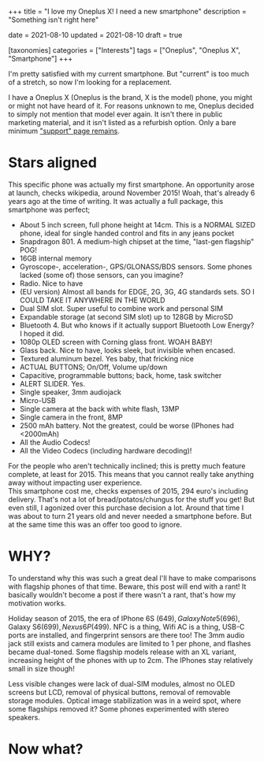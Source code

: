 +++
title = "I love my Oneplus X! I need a new smartphone"
description = "Something isn't right here"

date = 2021-08-10
updated = 2021-08-10
draft = true

[taxonomies]
categories = ["Interests"]
tags = ["Oneplus", "Oneplus X", "Smartphone"]
+++

I'm pretty satisfied with my current smartphone. But "current" is too much of a stretch, so now I'm looking for a replacement.
<!-- more -->

I have a Oneplus X (Oneplus is the brand, X is the model) phone, you might or might not have heard of it. For reasons unknown to me, Oneplus decided to simply not mention that model ever again. It isn't there in public marketing material, and it isn't listed as a refurbish option. Only a bare minimum ["support" page remains](https://www.oneplus.com/support/spec/oneplus-x).  

# Stars aligned

This specific phone was actually my first smartphone. An opportunity arose at launch, checks wikipedia, around November 2015! Woah, that's already 6 years ago at the time of writing. It was actually a full package, this smartphone was perfect;

* About 5 inch screen, full phone height at 14cm. This is a NORMAL SIZED phone, ideal for single handed control and fits in any jeans pocket
* Snapdragon 801. A medium-high chipset at the time, "last-gen flagship" POG!
* 16GB internal memory
* Gyroscope-, acceleration-, GPS/GLONASS/BDS sensors. Some phones lacked (some of) those sensors, can you imagine?
* Radio. Nice to have
* (EU version) Almost all bands for EDGE, 2G, 3G, 4G standards sets. SO I COULD TAKE IT ANYWHERE IN THE WORLD
* Dual SIM slot. Super useful to combine work and personal SIM
* Expandable storage (at second SIM slot) up to 128GB by MicroSD
* Bluetooth 4. But who knows if it actually support Bluetooth Low Energy? I hoped it did.
* 1080p OLED screen with Corning glass front. WOAH BABY!
* Glass back. Nice to have, looks sleek, but invisible when encased.
* Textured aluminum bezel. Yes baby, that fricking nice
* ACTUAL BUTTONS; On/Off, Volume up/down
* Capacitive, programmable buttons; back, home, task switcher
* ALERT SLIDER. Yes.
* Single speaker, 3mm audiojack
* Micro-USB
* Single camera at the back with white flash, 13MP
* Single camera in the front, 8MP
* 2500 mAh battery. Not the greatest, could be worse (IPhones had <2000mAh)
* All the Audio Codecs!
* All the Video Codecs (including hardware decoding)!

For the people who aren't technically inclined; this is pretty much feature complete, at least for 2015. This means that you cannot really take anything away without impacting user experience.  
This smartphone cost me, checks expenses of 2015, 294 euro's including delivery. That's not a lot of bread/potatos/chungus for the stuff you get! But even still, I agonized over this purchase decision a lot. Around that time I was about to turn 21 years old and never needed a smartphone before. But at the same time this was an offer too good to ignore.

# WHY?

To understand why this was such a great deal I'll have to make comparisons with flagship phones of that time. Beware, this post will end with a rant! It basically wouldn't become a post if there wasn't a rant, that's how my motivation works.

Holiday season of 2015, the era of IPhone 6S ($649), Galaxy Note 5($696), Galaxy S6($699), Nexus 6P($499). NFC is a thing, Wifi AC is a thing, USB-C ports are installed, and fingerprint sensors are there too! The 3mm audio jack still exists and camera modules are limited to 1 per phone, and flashes became dual-toned.
Some flagship models release with an XL variant, increasing height of the phones with up to 2cm. The IPhones stay relatively small in size though!

Less visible changes were lack of dual-SIM modules, almost no OLED screens but LCD, removal of physical buttons, removal of removable storage modules. Optical image stabilization was in a weird spot, where some flagships removed it? Some phones experimented with stereo speakers.

# Now what?
